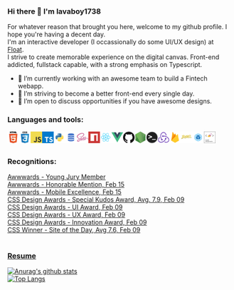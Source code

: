 ### Hi there 👋 I'm lavaboy1738

For whatever reason that brought you here, welcome to my github profile. I hope you're having a decent day.
<br/>
I'm an interactive developer (I occassionally do some UI/UX design) at <a href="https://floatcard.com/" target="-_blank">Float</a>. 
<br/>
I strive to create memorable experience on the digital canvas. Front-end addicted, fullstack capable, with a strong emphasis on Typescript.

- 🔭 I’m currently working with an awesome team to build a Fintech webapp.
- 🌱 I’m striving to become a better front-end every single day.
- 🤝 I’m open to discuss opportunities if you have awesome designs.

### Languages and tools: 
<img align="left" width="26px" src="https://raw.githubusercontent.com/github/explore/80688e429a7d4ef2fca1e82350fe8e3517d3494d/topics/html/html.png" />
<img align="left" width="26px" src="https://raw.githubusercontent.com/github/explore/80688e429a7d4ef2fca1e82350fe8e3517d3494d/topics/css/css.png" />
<img align="left" width="26px" src="https://raw.githubusercontent.com/github/explore/80688e429a7d4ef2fca1e82350fe8e3517d3494d/topics/javascript/javascript.png" />
<img align="left" width="26px" src="https://raw.githubusercontent.com/github/explore/80688e429a7d4ef2fca1e82350fe8e3517d3494d/topics/typescript/typescript.png" />
<img align="left" width="26px" src="https://raw.githubusercontent.com/github/explore/80688e429a7d4ef2fca1e82350fe8e3517d3494d/topics/python/python.png" />
<img align="left" width="26px" src="https://raw.githubusercontent.com/github/explore/80688e429a7d4ef2fca1e82350fe8e3517d3494d/topics/sql/sql.png" />
<img align="left" width="26px" src="https://raw.githubusercontent.com/github/explore/80688e429a7d4ef2fca1e82350fe8e3517d3494d/topics/sass/sass.png" />
<img align="left" width="26px" src="https://raw.githubusercontent.com/github/explore/80688e429a7d4ef2fca1e82350fe8e3517d3494d/topics/npm/npm.png" />
<img align="left" width="26px" src="https://raw.githubusercontent.com/github/explore/80688e429a7d4ef2fca1e82350fe8e3517d3494d/topics/react/react.png" />
<img align="left" width="26px" src="https://raw.githubusercontent.com/github/explore/80688e429a7d4ef2fca1e82350fe8e3517d3494d/topics/vue/vue.png" />
<img align="left" width="26px" src="https://raw.githubusercontent.com/github/explore/78df643247d429f6cc873026c0622819ad797942/topics/github/github.png" />
<img align="left" width="26px" src="https://raw.githubusercontent.com/github/explore/80688e429a7d4ef2fca1e82350fe8e3517d3494d/topics/nodejs/nodejs.png" />
<img align="left" width="26px" src="https://raw.githubusercontent.com/github/explore/80688e429a7d4ef2fca1e82350fe8e3517d3494d/topics/terminal/terminal.png" />
<img align="left" width="26px" src="https://raw.githubusercontent.com/github/explore/80688e429a7d4ef2fca1e82350fe8e3517d3494d/topics/redux/redux.png" />
<img align="left" width="26px" src="https://raw.githubusercontent.com/github/explore/80688e429a7d4ef2fca1e82350fe8e3517d3494d/topics/firebase/firebase.png"/>
<img align="left" width="26px" src="https://raw.githubusercontent.com/github/explore/80688e429a7d4ef2fca1e82350fe8e3517d3494d/topics/babel/babel.png"/>
<img align="left" width="26px" src="https://raw.githubusercontent.com/github/explore/80688e429a7d4ef2fca1e82350fe8e3517d3494d/topics/webpack/webpack.png"/>
<img align="left" width="26px" src="https://raw.githubusercontent.com/github/explore/80688e429a7d4ef2fca1e82350fe8e3517d3494d/topics/styled-components/styled-components.png"/>
</br>
</br>

### Recognitions: 
<a href="https://www.awwwards.com/jury-member/ronnie-feng" target="-_blank">Awwwards - Young Jury Member</a>
</br>
<a href="https://www.awwwards.com/sites/ronnie-feng-portfolio" target="-_blank">Awwwards - Honorable Mention, Feb 15</a>
</br>
<a href="https://www.awwwards.com/sites/ronnie-feng-portfolio" target="-_blank">Awwwards - Mobile Excellence, Feb 15</a>
</br>
<a href="https://www.cssdesignawards.com/sites/ronnie-feng-portfolio/38590/" target="-_blank">CSS Design Awards - Special Kudos Award, Avg. 7.9, Feb 09</a>
</br>
<a href="https://www.cssdesignawards.com/sites/ronnie-feng-portfolio/38590/" target="-_blank">CSS Design Awards - UI Award, Feb 09</a>
</br>
<a href="https://www.cssdesignawards.com/sites/ronnie-feng-portfolio/38590/" target="-_blank">CSS Design Awards - UX Award, Feb 09</a>
</br>
<a href="https://www.cssdesignawards.com/sites/ronnie-feng-portfolio/38590/" target="-_blank">CSS Design Awards - Innovation Award, Feb 09</a>
</br>
<a href="https://www.csswinner.com/details/ronnie-feng-portfolio/15167" target="_blank">CSS Winner - Site of the Day, Avg 7.6, Feb 09</a>
</br>
</br>

### [Resume](https://drive.google.com/file/d/1oQTW0o3phm8o8VRtGc_6vw6vwlDDrdVO/view?usp=sharing)

[![Anurag's github stats](https://github-readme-stats.vercel.app/api?username=lavaboy1738&show_icons=true)](https://youtu.be/xvFZjo5PgG0)
</br>
[![Top Langs](https://github-readme-stats.vercel.app/api/top-langs/?username=lavaboy1738&layout=compact)](https://youtu.be/xvFZjo5PgG0)


